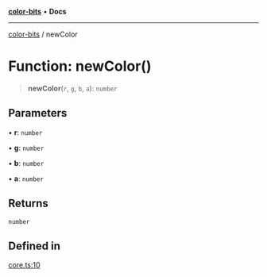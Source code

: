 [**color-bits**](../README.md) • **Docs**

***

[color-bits](../globals.md) / newColor

# Function: newColor()

> **newColor**(`r`, `g`, `b`, `a`): `number`

## Parameters

• **r**: `number`

• **g**: `number`

• **b**: `number`

• **a**: `number`

## Returns

`number`

## Defined in

[core.ts:10](https://github.com/romgrk/color-bits/blob/70d99503f1d547f1c592a245f7764ed94817ccb5/src/core.ts#L10)
